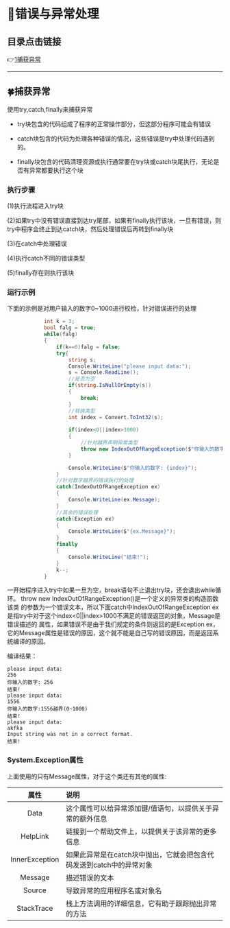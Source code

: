 # :maple_leaf:错误与异常处理

<p id="title"></p>

## 目录点击链接
:point_right:<a href="#one" >1捕获异常<a><br>


 ***
<p id = "one"></p>  
  
## :four_leaf_clover:捕获异常 ##

使用try,catch,finally来捕获异常

* try块包含的代码组成了程序的正常操作部分，但这部分程序可能会有错误

* catch块包含的代码为处理各种错误的情况，这些错误是try中处理代码遇到的。

* finally块包含的代码清理资源或执行通常要在try块或catch块尾执行，无论是否有异常都要执行这个块

### 执行步骤 ###

(1)执行流程进入try块

(2)如果try中没有错误直接到达try尾部，如果有finally执行该块，一旦有错误，则try中程序会终止到达catch块，然后处理错误后再转到finally块

(3)在catch中处理错误

(4)执行catch不同的错误类型

(5)finally存在则执行该块

### 运行示例 ###

下面的示例是对用户输入的数字0~1000进行校检，针对错误进行的处理
```C#
            int k = 3;
            bool falg = true;
            while(falg)
            {
                if(k==0)falg = false;
                try{
                    string s;
                    Console.WriteLine("please input data:");
                    s = Console.ReadLine();
                    //是否为空
                    if(string.IsNullOrEmpty(s))
                    {
                        break;
                    }
                    //转换类型
                    int index = Convert.ToInt32(s);
      
                    if(index<0||index>1000)
                    {
                        //针对越界声明异常类型
                        throw new IndexOutOfRangeException($"你输入的数字:{s}越界(0~1000)");
                    }

                    Console.WriteLine($"你输入的数字: {index}");
                }
                //针对数字越界的错误执行的处理
                catch(IndexOutOfRangeException ex)
                {
                    Console.WriteLine(ex.Message);
                }
                //其余的错误处理
                catch(Exception ex)
                {
                    Console.WriteLine($"{ex.Message}");
                }
                finally
                {
                    Console.WriteLine("结束!");
                }
                k--;
            }
```

一开始程序进入try中如果一旦为空，break语句不止退出try块，还会退出while循环。 throw new IndexOutOfRangeException()是一个定义的异常类的构造函数该类
的参数为一个错误文本，所以下面catch中IndexOutOfRangeException ex是指try中对于这个index<0||index>1000不满足的错误返回的对象，Message是错误描述的
属性，如果错误不是由于我们规定的条件则返回的是Exception ex，它的Message属性是错误的原因，这个就不能是自己写的错误原因，而是返回系统编译的原因。

编译结果：

	please input data:
	256
	你输入的数字: 256
	结束!
	please input data:
	1556
	你输入的数字:1556越界(0~1000)
	结束!
	please input data:
	akfka
	Input string was not in a correct format.
	结束!
	
### System.Exception属性 ###

上面使用的只有Message属性，对于这个类还有其他的属性:

|属性|说明|
|:---:|:------|
|Data|这个属性可以给异常添加键/值语句，以提供关于异常的额外信息| 
|HelpLink|链接到一个帮助文件上，以提供关于该异常的更多信息|
|InnerException|如果此异常是在catch块中抛出，它就会把包含代码发送到catch中的异常对象|
|Message|描述错误的文本|
|Source|导致异常的应用程序名或对象名|
|StackTrace|栈上方法调用的详细信息，它有助于跟踪抛出异常的方法|


